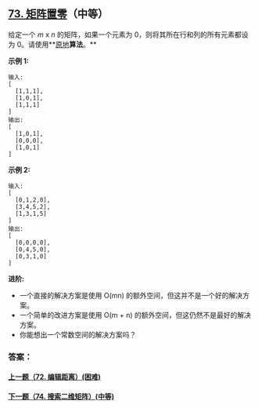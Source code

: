 ## [73. 矩阵置零](https://leetcode-cn.com/problems/set-matrix-zeroes/)（中等）

给定一个 *m* x *n* 的矩阵，如果一个元素为 0，则将其所在行和列的所有元素都设为 0。请使用**[原地](http://baike.baidu.com/item/原地算法)**算法**。**

**示例 1:**

```
输入: 
[
  [1,1,1],
  [1,0,1],
  [1,1,1]
]
输出: 
[
  [1,0,1],
  [0,0,0],
  [1,0,1]
]
```

**示例 2:**

```
输入: 
[
  [0,1,2,0],
  [3,4,5,2],
  [1,3,1,5]
]
输出: 
[
  [0,0,0,0],
  [0,4,5,0],
  [0,3,1,0]
]
```

**进阶:**

- 一个直接的解决方案是使用  O(mn) 的额外空间，但这并不是一个好的解决方案。
- 一个简单的改进方案是使用 O(m + n) 的额外空间，但这仍然不是最好的解决方案。
- 你能想出一个常数空间的解决方案吗？



### 答案：



#### [上一题（72. 编辑距离）(困难)](https://github.com/sdwwld/leetCode/blob/master/src/main/java/com/wld/java/leetcode/leetCode0072.md)

#### [下一题（74. 搜索二维矩阵）(中等)](https://github.com/sdwwld/leetCode/blob/master/src/main/java/com/wld/java/leetcode/leetCode0074.md)